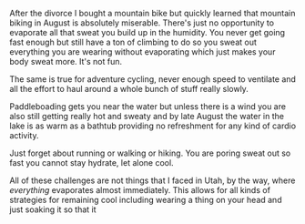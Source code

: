 After the divorce I bought a mountain bike but quickly learned that mountain biking in August is absolutely miserable. There's just no opportunity to evaporate all that sweat you build up in the humidity. You never get going fast enough but still have a ton of climbing to do so you sweat out everything you are wearing without evaporating which just makes your body sweat more. It's not fun.

The same is true for adventure cycling, never enough speed to ventilate and all the effort to haul around a whole bunch of stuff really slowly.

Paddleboading gets you near the water but unless there is a wind you are also still getting really hot and sweaty and by late August the water in the lake is as warm as a bathtub providing no refreshment for any kind of cardio activity.

Just forget about running or walking or hiking. You are poring sweat out so fast you cannot stay hydrate, let alone cool.

All of these challenges are not things that I faced in Utah, by the way, where *everything* evaporates almost immediately. This allows for all kinds of strategies for remaining cool including wearing a thing on your head and just soaking it so that it 
